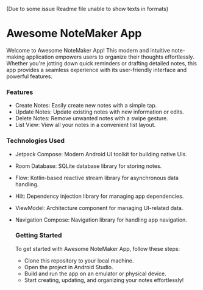 (Due to some issue Readme file unable to show texts in formats)
# Awesome NoteMaker App

Welcome to Awesome NoteMaker App!
This modern and intuitive note-making application empowers users to organize their thoughts effortlessly. 
Whether you're jotting down quick reminders or drafting detailed notes,
this app provides a seamless experience with its user-friendly interface and powerful features.
 
### Features

- Create Notes: Easily create new notes with a simple tap.
- Update Notes: Update existing notes with new information or edits.
- Delete Notes: Remove unwanted notes with a swipe gesture.
- List View: View all your notes in a convenient list layout.

### Technologies Used
- Jetpack Compose: Modern Android UI toolkit for building native UIs.
- Room Database: SQLite database library for storing notes.
- Flow: Kotlin-based reactive stream library for asynchronous data handling.
- Hilt: Dependency injection library for managing app dependencies.
- ViewModel: Architecture component for managing UI-related data.
- Navigation Compose: Navigation library for handling app navigation.

  ### Getting Started

  To get started with Awesome NoteMaker App, follow these steps:

  - Clone this repository to your local machine.
  - Open the project in Android Studio.
  - Build and run the app on an emulator or physical device.
  - Start creating, updating, and organizing your notes effortlessly!
  
